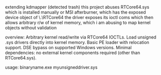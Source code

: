 extending kdmapper (detected trash)
this project abuses RTCore64.sys which is installed manually or MSI afterburner, which has the exposed device object of \\.\RTCore64
the driver exposes its ioctl coms which then allows arbitrary r/w of kernel memory, which i am abusing to map kernel objects without validation

overview:
Arbitrary kernel read/write via RTCore64 IOCTLs.
Load unsigned .sys drivers directly into kernel memory.
Basic PE loader with relocation support.
DSE bypass on supported Windows versions.
Minimal dependencies: no external kernel components required (other than RTCore64.sys).

usage:
binaryname.exe myunsigneddriver.sys
